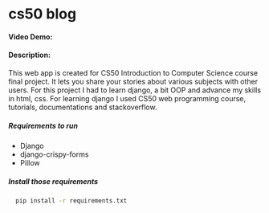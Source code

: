 # cs50 blog
#### Video Demo:  <URL HERE>
#### Description:
This web app is created for CS50 Introduction to Computer Science course final project. It lets you share your stories about various subjects with other users. For this project I had to learn django, a bit OOP and advance my skills in html, css. For learning django I used CS50 web programming course, tutorials, documentations and stackoverflow.

##### Requirements to run
* Django
* django-crispy-forms
* Pillow

##### Install those requirements
```bash
  pip install -r requirements.txt
```